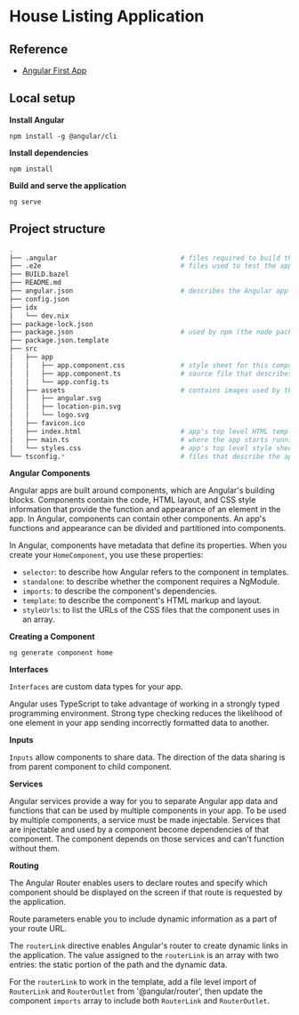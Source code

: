 # House Listing Application

## Reference

- [Angular First App](https://angular.dev/tutorials/first-app)

## Local setup

**Install Angular**

```shell
npm install -g @angular/cli
```

**Install dependencies**

```shell
npm install
```

**Build and serve the application**

```shell
ng serve
```

## Project structure

```bash
.
├── .angular                               # files required to build the Angular app
├── .e2e                                   # files used to test the app
├── BUILD.bazel
├── README.md
├── angular.json                           # describes the Angular app to the app building tools
├── config.json
├── idx
│   └── dev.nix
├── package-lock.json
├── package.json                           # used by npm (the node package manager) to run the finished app
├── package.json.template
├── src
│   ├── app
│   │   ├── app.component.css              # style sheet for this component
│   │   ├── app.component.ts               # source file that describes the app-root component. This is the top-level Angular component in the app
│   │   └── app.config.ts
│   ├── assets                             # contains images used by the app
│   │   ├── angular.svg
│   │   ├── location-pin.svg
│   │   └── logo.svg
│   ├── favicon.ico
│   ├── index.html                         # app's top level HTML template
│   ├── main.ts                            # where the app starts running
│   └── styles.css                         # app's top level style sheet
└── tsconfig.*                             # files that describe the app's configuration to the TypeScript compiler
```

**Angular Components**

Angular apps are built around components, which are Angular's building blocks. Components contain the code, HTML layout, and CSS style information that provide the function and appearance of an element in the app. In Angular, components can contain other components. An app's functions and appearance can be divided and partitioned into components.

In Angular, components have metadata that define its properties. When you create your `HomeComponent`, you use these properties:

- `selector`: to describe how Angular refers to the component in templates.
- `standalone`: to describe whether the component requires a NgModule.
- `imports`: to describe the component's dependencies.
- `template`: to describe the component's HTML markup and layout.
- `styleUrls`: to list the URLs of the CSS files that the component uses in an array.

**Creating a Component**

```shell
ng generate component home
```

**Interfaces**

`Interfaces` are custom data types for your app.

Angular uses TypeScript to take advantage of working in a strongly typed programming environment. Strong type checking reduces the likelihood of one element in your app sending incorrectly formatted data to another.

**Inputs**

`Inputs` allow components to share data. The direction of the data sharing is from parent component to child component.

**Services**

Angular services provide a way for you to separate Angular app data and functions that can be used by multiple components in your app. To be used by multiple components, a service must be made injectable. Services that are injectable and used by a component become dependencies of that component. The component depends on those services and can't function without them.

**Routing**

The Angular Router enables users to declare routes and specify which component should be displayed on the screen if that route is requested by the application.

Route parameters enable you to include dynamic information as a part of your route URL.

The `routerLink` directive enables Angular's router to create dynamic links in the application. The value assigned to the `routerLink` is an array with two entries: the static portion of the path and the dynamic data.

For the `routerLink` to work in the template, add a file level import of `RouterLink` and `RouterOutlet` from '@angular/router', then update the component `imports` array to include both `RouterLink` and `RouterOutlet`.
